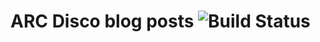# ARC Disco blog posts ![Build Status](https://travis-ci.org/matt3188/arc-disco-blog.svg?branch=develop)
